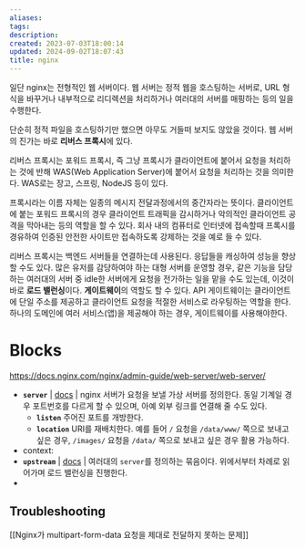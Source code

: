 ```yaml
---
aliases: 
tags: 
description:
created: 2023-07-03T18:00:14
updated: 2024-09-02T18:07:43
title: nginx
---
```

일단 nginx는 전형적인 웹 서버이다. 웹 서버는 정적 웹을 호스팅하는 서버로, URL 형식을 바꾸거나 내부적으로 리디렉션을 처리하거나 여러대의 서버를 매핑하는 등의 일을 수행한다.

단순히 정적 파일을 호스팅하기만 했으면 아무도 거들떠 보지도 않았을 것이다. 웹 서버의 진가는 바로 **리버스 프록시**에 있다.

리버스 프록시는 포워드 프록시, 즉 그냥 프록시가 클라이언트에 붙어서 요청을 처리하는 것에 반해 WAS(Web Application Server)에 붙어서 요청을 처리하는 것을 의미한다. WAS로는 장고, 스프링, NodeJS 등이 있다. 

프록시라는 이름 자체는 일종의 메시지 전달과정에서의 중간자라는 뜻이다. 클라이언트에 붙는 포워드 프록시의 경우 클라이언트 트래픽을 감시하거나 악의적인 클라이언트 공격을 막아내는 등의 역할을 할 수 있다. 회사 내의 컴퓨터로 인터넷에 접속할때 프록시를 경유하여 인증된 안전한 사이트만 접속하도록 강제하는 것을 예로 들 수 있다.

리버스 프록시는 백엔드 서버들을 연결하는데 사용된다. 응답들을 캐싱하여 성능을 향상할 수도 있다. 많은 유저를 감당하여야 하는 대형 서버를 운영할 경우, 같은 기능을 담당하는 여러대의 서버 중 idle한 서버에게 요청을 전가하는 일을 맡을 수도 있는데, 이것이 바로 **로드 밸런싱**이다. **게이트웨이**의 역할도 할 수 있다. API 게이트웨이는 클라이언트에 단일 주소를 제공하고 클라이언트 요청을 적절한 서비스로 라우팅하는 역할을 한다. 하나의 도메인에 여러 서비스(앱)을 제공해야 하는 경우, 게이트웨이를 사용해야한다.

# Blocks

<https://docs.nginx.com/nginx/admin-guide/web-server/web-server/>

- **`server`** | [docs](https://nginx.org/en/docs/http/ngx_http_core_module.html#server) | nginx 서버가 요청을 보낼 가상 서버를 정의한다. 동일 기계일 경우 포트번호를 다르게 할 수 있으며, 아예 외부 링크를 연결해 줄 수도 있다.
	- **`listen`** 주어진 포트를 개방한다.
	- **`location`** URI를 재배치한다. 예를 들어 `/` 요청을 `/data/www/` 쪽으로 보내고 싶은 경우, `/images/`  요청을 `/data/` 쪽으로 보내고 싶은 경우 활용 가능하다.
- context: 
- **`upstream`** | [docs](https://nginx.org/en/docs/http/ngx_http_upstream_module.html#upstream) | 여러대의 `server`를 정의하는 묶음이다. 위에서부터 차례로 읽어가며 로드 밸런싱을 진행한다.
- 

## Troubleshooting

[[Nginx가 multipart-form-data 요청을 제대로 전달하지 못하는 문제]]